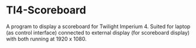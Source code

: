 # TI4-Scoreboard
A program to display a scoreboard for Twilight Imperium 4.
Suited for laptop (as control interface) connected to external display (for scoreboard display)
with both running at 1920 x 1080.
